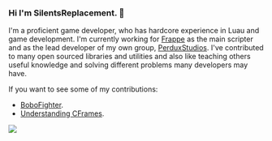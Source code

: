 ### Hi I'm SilentsReplacement. 👋

I'm a proficient game developer, who has hardcore experience in Luau and game development. I'm currently
working for [Frappe](https://www.roblox.com/groups/950346/Frapp#!/about) as the main scripter and 
as the lead developer of my own group, [PerduxStudios](https://www.roblox.com/groups/8876330/Perdux-Studios#!/about). I've contributed to many
open sourced libraries and utilities and also like teaching others useful knowledge and solving different problems many developers may have.

If you want to see some of my contributions:

- [BoboFighter](https://devforum.roblox.com/t/bobofighter-performant-server-sided-anti-exploit/1185012).
- [Understanding CFrames](https://devforum.roblox.com/t/understanding-cframes/998905).

<img src = "https://github-readme-stats.vercel.app/api?username=SilentsReplacement&&show_icons=true&title_color=ffffff&icon_color=bb2acf&text_color=daf7dc&bg_color=151515">
